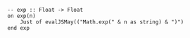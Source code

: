 ```applescript
-- exp :: Float -> Floaton exp(n)	Just of evalJSMay(("Math.exp(" & n as string) & ")")end exp
```
